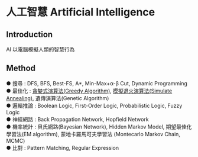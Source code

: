# 人工智慧 Artificial Intelligence

## Introduction 
AI 以電腦模擬人類的智慧行為

## Method
● 搜尋 : DFS, BFS, Best-FS, A*, Min-Max+α-β Cut, Dynamic Programming\
● 最佳化 : [貪婪式演算法(Greedy Algorithm)](https://zh.wikipedia.org/wiki/%E8%B4%AA%E5%BF%83%E7%AE%97%E6%B3%95), [模擬退火演算法(Simulate Annealing)](https://zh.wikipedia.org/wiki/%E6%A8%A1%E6%8B%9F%E9%80%80%E7%81%AB), 遺傳演算法(Genetic Algorithm)\
● 邏輯推論 : Boolean Logic, First-Order Logic, Probabilistic Logic, Fuzzy Logic\
● 神經網路 : Back Propagation Network, Hopfield Network\
● 機率統計 : 貝氏網路(Bayesian Network), Hidden Markov Model, 期望最佳化學習法(EM algorithm), 蒙地卡羅馬可夫學習法 (Montecarlo Markov Chain, MCMC)\
● 比對 : Pattern Matching, Regular Expression


